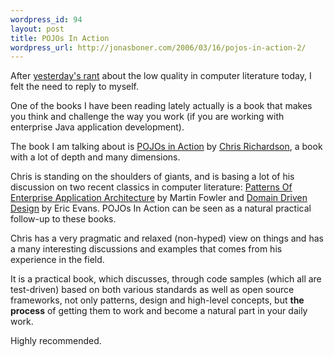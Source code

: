 ```yaml
--- 
wordpress_id: 94
layout: post
title: POJOs In Action
wordpress_url: http://jonasboner.com/2006/03/16/pojos-in-action-2/
---
```

After <a href="http://jonasboner.com/2006/03/15/what-happened-to-computer-literature-that-makes-you-think-and-challenge-the-way-you-work/">yesterday's rant</a> about the low quality in computer literature today, I felt the need to reply to myself.

One of the books I have been reading lately actually is a book that makes you think and challenge the way you work (if you are working with enterprise Java application development).

The book I am talking about is <a href="http://www.amazon.com/gp/product/1932394583/sr=8-1/qid=1142057200/ref=pd_bbs_1/103-2054129-4399023?%5Fencoding=UTF8">POJOs in Action</a> by <a href="http://chris-richardson.blog-city.com/">Chris Richardson</a>, a book with a lot of depth and many dimensions.

Chris is standing on the shoulders of giants, and is basing a lot of his discussion on two recent classics in computer literature: <a href="http://www.amazon.com/gp/product/0321127420/qid=1142058328/sr=2-1/ref=pd_bbs_b_2_1/103-2054129-4399023?s=books&v=glance&n=283155">Patterns Of Enterprise Application Architecture</a> by Martin Fowler and <a href="http://www.amazon.com/gp/product/0321125215/qid=1142058361/sr=2-1/ref=pd_bbs_b_2_1/103-2054129-4399023?s=books&v=glance&n=283155">Domain Driven Design</a> by Eric Evans. POJOs In Action can be seen as a natural practical follow-up to these books.

Chris has a very pragmatic and relaxed (non-hyped) view on things and has a many interesting discussions and examples that comes from his experience in the field.

It is a practical book, which discusses, through code samples (which all are test-driven) based on both various standards as well as open source frameworks, not only patterns, design and high-level concepts, but <strong>the process</strong> of getting them to work and become a natural part in your daily work.

Highly recommended.
